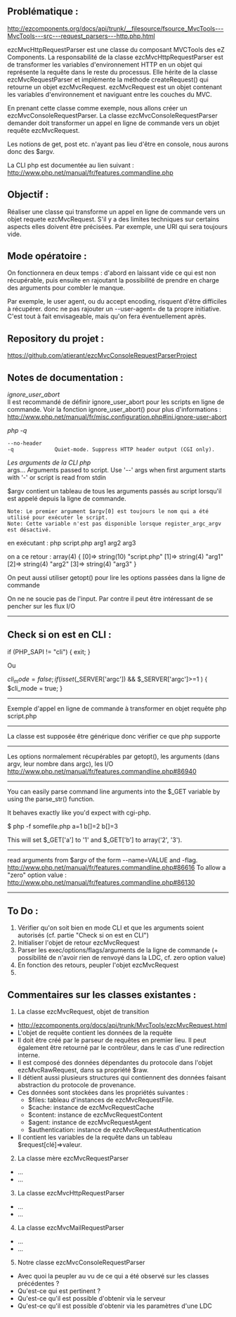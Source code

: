 Problématique :
---------------

http://ezcomponents.org/docs/api/trunk/__filesource/fsource_MvcTools---MvcTools---src---request_parsers---http.php.html

ezcMvcHttpRequestParser est une classe du composant MVCTools des eZ Components.
La responsabilité de la classe ezcMvcHttpRequestParser est de transformer les variables d'environnement HTTP en un objet qui représente la requête dans le reste du processus.
Elle hérite de la classe ezcMvcRequestParser et implémente la méthode createRequest() qui retourne un objet ezcMvcRequest.
ezcMvcRequest est un objet contenant les variables d'environnement et naviguant entre les couches du MVC.	

En prenant cette classe comme exemple, nous allons créer un ezcMvcConsoleRequestParser.
La classe ezcMvcConsoleRequestParser demander doit transformer un appel en ligne de commande vers un objet requête ezcMvcRequest.

Les notions de get, post etc. n'ayant pas lieu d'être en console, nous aurons donc des $argv.

La CLI php est documentée au lien suivant : http://www.php.net/manual/fr/features.commandline.php

Objectif :
----------

Réaliser une classe qui transforme un appel en ligne de commande vers un objet requete ezcMvcRequest.
S'il y a des limites techniques sur certains aspects elles doivent être précisées. Par exemple, une URI qui sera toujours vide.

Mode opératoire :
-----------------
On fonctionnera en deux temps : d'abord en laissant vide ce qui est non récupérable, puis ensuite en rajoutant la possibilité de prendre en charge des arguments pour combler le manque.

Par exemple, le user agent, ou du accept encoding, risquent d'être difficiles à récupérer.
donc ne pas rajouter un --user-agent= de ta propre initiative. C'est tout à fait envisageable, mais qu'on fera éventuellement après.

Repository du projet :
----------------------

https://github.com/atierant/ezcMvcConsoleRequestParserProject

Notes de documentation :
------------------------
_ignore_user_abort_  
Il est recommandé de définir ignore_user_abort pour les scripts en ligne de commande. Voir la fonction ignore_user_abort() pour plus d'informations : http://www.php.net/manual/fr/misc.configuration.php#ini.ignore-user-abort

_php -q_  

    --no-header
    -q             Quiet-mode. Suppress HTTP header output (CGI only).

_Les arguments de la CLI php_  
       args...        Arguments  passed  to  script.  Use '--' args when first
                      argument starts with '-' or script is read from stdin

$argv contient un tableau de tous les arguments passés au script lorsqu'il est appelé depuis la ligne de commande.

    Note: Le premier argument $argv[0] est toujours le nom qui a été utilisé pour exécuter le script. 
    Note: Cette variable n'est pas disponible lorsque register_argc_argv est désactivé. 

<?php
    var_dump($argv);
?>
 en exécutant :
php script.php arg1 arg2 arg3

on a ce retour :
    array(4) {
      [0]=>
      string(10) "script.php"
      [1]=>
      string(4) "arg1"
      [2]=>
      string(4) "arg2"
      [3]=>
      string(4) "arg3"
    }

On peut aussi utiliser getopt() pour lire les options passées dans la ligne de commande

On ne ne soucie pas de l'input.
Par contre il peut être intéressant de se pencher sur les flux I/O

-----------------------------

Check si on est en CLI :
------------------------

if (PHP_SAPI != "cli") {
    exit;
}

Ou 

$cli_mode = false;
if ( isset($_SERVER['argc']) && $_SERVER['argc']>=1 ) {
  $cli_mode = true;
} 

-------------------------------
Exemple d'appel en ligne de commande à transformer en objet requête
php script.php 

--------------------------------
La classe est supposée être générique donc vérifier ce que php supporte

-------------------------------
Les options normalement récupérables par getopt(), les arguments (dans argv, leur nombre dans argc), les I/O
http://www.php.net/manual/fr/features.commandline.php#86940

-------------------------------
You can easily parse command line arguments into the $_GET variable by using the parse_str() function.

<?php

parse_str(implode('&', array_slice($argv, 1)), $_GET);

?>

It behaves exactly like you'd expect with cgi-php.

$ php -f somefile.php a=1 b[]=2 b[]=3

This will set $_GET['a'] to '1' and $_GET['b'] to array('2', '3').

-------------------------------
read arguments from $argv of the form --name=VALUE and -flag.
http://www.php.net/manual/fr/features.commandline.php#86616
To allow a "zero" option value : http://www.php.net/manual/fr/features.commandline.php#86130

________________________________
To Do :
-------

1. Vérifier qu'on soit bien en mode CLI et que les arguments soient autorisés (cf. partie "Check si on est en CLI")
2. Initialiser l'objet de retour ezcMvcRequest
3. Parser les exec/options/flags/arguments de la ligne de commande (+ possibilité de n'avoir rien de renvoyé dans la LDC, cf. zero option value)
4. En fonction des retours, peupler l'objet ezcMvcRequest
5. 

Commentaires sur les classes existantes :
-----------------------------------------
1. La classe ezcMvcRequest, objet de transition
- http://ezcomponents.org/docs/api/trunk/MvcTools/ezcMvcRequest.html
- L'objet de requête contient les données de la requête
- Il doit être créé par le parseur de requêtes en premier lieu. Il peut également être retourné par le contrôleur, dans le cas d'une redirection interne.
- Il est composé des données dépendantes du protocole dans l'objet ezcMvcRawRequest, dans sa propriété $raw.
- Il détient aussi plusieurs structures qui contiennent des données faisant abstraction du protocole de provenance.
- Ces données sont stockées dans les propriétés suivantes :
    + $files: tableau d'instances de ezcMvcRequestFile.
    + $cache: instance de ezcMvcRequestCache
    + $content: instance de ezcMvcRequestContent
    + $agent: instance de ezcMvcRequestAgent
    + $authentication: instance de ezcMvcRequestAuthentication
- Il contient les variables de la requête dans un tableau $request[clé]=>valeur.


2. La classe mère ezcMvcRequestParser
- ...
- ...

3. La classe ezcMvcHttpRequestParser
- ...
- ...

4. La classe ezcMvcMailRequestParser
- ...
- ...

5. Notre classe ezcMvcConsoleRequestParser
- Avec quoi la peupler au vu de ce qui a été observé sur les classes précédentes ?
- Qu'est-ce qui est pertinent ?
- Qu'est-ce qu'il est possible d'obtenir via le serveur
- Qu'est-ce qu'il est possible d'obtenir via les paramètres d'une LDC
